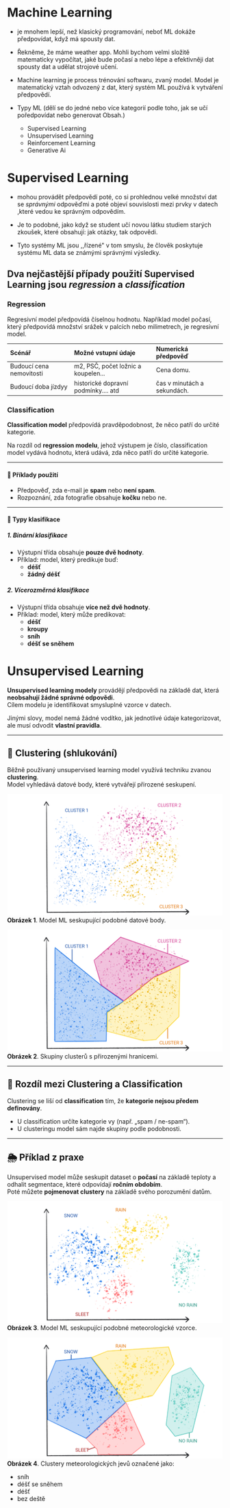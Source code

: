 # Machine Learning

- je mnohem lepší, než klasický programování, neboť ML dokáže předpovídat, když má spousty dat.

- Řekněme, že máme weather app. Mohli bychom velmi složitě matematicky vypočítat, jaké bude počasí a nebo lépe a efektivněji dat spousty dat a udělat strojové učení.

- Machine learning je process trénování softwaru, zvaný model. Model je matematický vztah odvozený z dat, který systém ML používá k vytváření předpovědí.

- Typy ML (dělí se do jedné nebo více kategorií podle toho, jak se učí poředpovídat nebo generovat Obsah.)
    
    - Supervised Learning
    - Unsupervised Learning
    - Reinforcement Learning
    - Generative Ai
    
# Supervised Learning 

- mohou provádět předpovědí poté, co si prohlednou velké množství dat se *správnými* odpověďmi a poté objeví souvislosti mezi prvky v datech ,které vedou ke správným odpovědím.

- Je to podobné, jako když se student učí novou látku studiem starých zkoušek, které obsahují: jak otázky, tak odpovědi.

- Tyto systémy ML jsou ,,řízené" v tom smyslu, že člověk poskytuje systému ML data se známými správnými výsledky.

## Dva nejčastější případy použití Supervised Learning jsou *regression* a *classification*

### Regression 

Regresivní model předpovídá číselnou hodnotu. Například model počasí, který předpovídá množství srážek v palcích nebo milimetrech, je regresivní model. 

| Scénář            | Možné vstupní údaje                                                                                                                                  | Numerická předpověď                                       |
|:--------------------|:-----------------------------------------------------------------------------------------------------------------------------------------------------|:---------------------------------------------------------|
| Budoucí cena nemovitosti  | m2, PSČ, počet ložnic a koupelen... | Cena domu.                                   |
| Budoucí doba jízdyy    | historické dopravní podmínky.... atd | čas v minutách a sekundách. |

### Classification


**Classification model** předpovídá pravděpodobnost, že něco patří do určité kategorie.  

Na rozdíl od **regression modelu**, jehož výstupem je číslo, classification model vydává hodnotu, která udává, zda něco patří do určité kategorie.

---

#### 📌 Příklady použití
- Předpověď, zda e-mail je **spam** nebo **není spam**.
- Rozpoznání, zda fotografie obsahuje **kočku** nebo ne.

---

#### 📂 Typy klasifikace

##### 1. Binární klasifikace
- Výstupní třída obsahuje **pouze dvě hodnoty**.  
- Příklad: model, který predikuje buď:
  - **déšť**
  - **žádný déšť**

##### 2. Vícerozměrná klasifikace
- Výstupní třída obsahuje **více než dvě hodnoty**.  
- Příklad: model, který může predikovat:
  - **déšť**
  - **kroupy**
  - **sníh**
  - **déšť se sněhem**

# Unsupervised Learning

**Unsupervised learning modely** provádějí předpovědi na základě dat, která **neobsahují žádné správné odpovědi**.  
Cílem modelu je identifikovat smysluplné vzorce v datech.

Jinými slovy, model nemá žádné vodítko, jak jednotlivé údaje kategorizovat, ale musí odvodit **vlastní pravidla**.

---

## 📌 Clustering (shlukování)

Běžně používaný unsupervised learning model využívá techniku zvanou **clustering**.  
Model vyhledává datové body, které vytvářejí přirozené seskupení.

![clustering02](pictures/clustering-02.png)  
**Obrázek 1**. Model ML seskupující podobné datové body.

![clustering04](pictures/clustering-04.png)  
**Obrázek 2**. Skupiny clusterů s přirozenými hranicemi.

---

## 🔄 Rozdíl mezi Clustering a Classification
Clustering se liší od **classification** tím, že **kategorie nejsou předem definovány**.  

- U classification určíte kategorie vy (např. „spam / ne-spam“).  
- U clusteringu model sám najde skupiny podle podobnosti.

---

## 🌦 Příklad z praxe
Unsupervised model může seskupit dataset o **počasí** na základě teploty a odhalit segmentace, které odpovídají **ročním obdobím**.  
Poté můžete **pojmenovat clustery** na základě svého porozumění datům.

![clusteirng01](pictures/clustering-01.png)  
**Obrázek 3**. Model ML seskupující podobné meteorologické vzorce.

![clustering03](pictures/clustering-03.png)  
**Obrázek 4**. Clustery meteorologických jevů označené jako:  
- sníh  
- déšť se sněhem  
- déšť  
- bez deště


